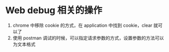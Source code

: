 # Web debug 相关的操作
1. chrome 中移除 cookie 的方式，在 application 中找到 cookie，clear 就可以了
2. 使用 postman 调试的时候，可以指定请求参数的方式，设置参数的方法可以为文本格式
